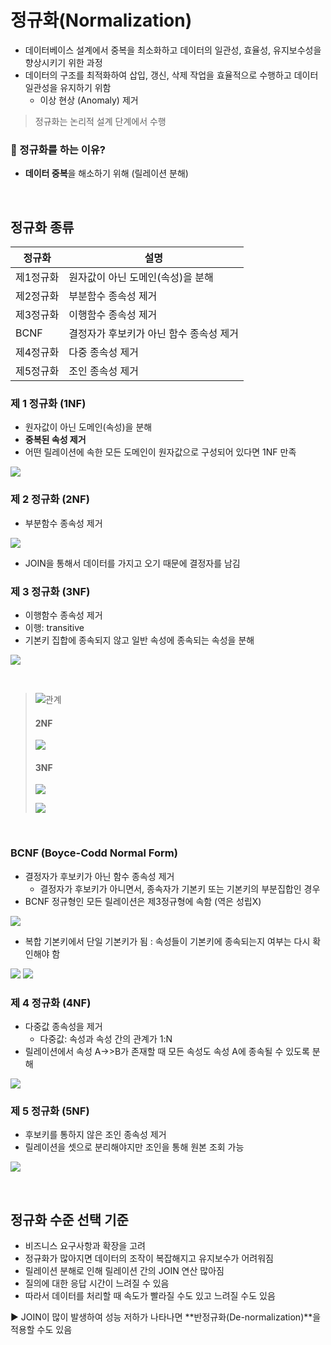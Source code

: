 # 정규화(Normalization)

- 데이터베이스 설계에서 중복을 최소화하고 데이터의 일관성, 효율성, 유지보수성을 향상시키기 위한 과정
- 데이터의 구조를 최적화하여 삽입, 갱신, 삭제 작업을 효율적으로 수행하고 데이터 일관성을 유지하기 위함
  - 이상 현상 (Anomaly) 제거

> 정규화는 논리적 설계 단계에서 수행

### 🤔 정규화를 하는 이유?

- **데이터 중복**을 해소하기 위해 (릴레이션 분해)

<br>

## 정규화 종류

| 정규화    | 설명                                    |
| --------- | --------------------------------------- |
| 제1정규화 | 원자값이 아닌 도메인(속성)을 분해       |
| 제2정규화 | 부분함수 종속성 제거                    |
| 제3정규화 | 이행함수 종속성 제거                    |
| BCNF      | 결정자가 후보키가 아닌 함수 종속성 제거 |
| 제4정규화 | 다중 종속성 제거                        |
| 제5정규화 | 조인 종속성 제거                        |

### 제 1 정규화 (1NF)

- 원자값이 아닌 도메인(속성)을 분해
- **중복된 속성 제거**
- 어떤 릴레이션에 속한 모든 도메인이 원자값으로 구성되어 있다면 1NF 만족

![](/Database/images/normal.jpg)

### 제 2 정규화 (2NF)

- 부분함수 종속성 제거

![](/Database/images/normal2.jpg)

- JOIN을 통해서 데이터를 가지고 오기 때문에 결정자를 남김

### 제 3 정규화 (3NF)

- 이행함수 종속성 제거
- 이행: transitive
- 기본키 집합에 종속되지 않고 일반 속성에 종속되는 속성을 분해

![](/Database/images/normal3.jpg)

<br>

> ![관계](/Database/images/normal5.jpg)
>
> #### 2NF
>
> ![](/Database/images/normal6.jpg)
>
> #### 3NF
>
> ![](/Database/images/normal7.jpg)
>
> ![](/Database/images/normal8.jpg)

<br>

### BCNF (Boyce-Codd Normal Form)

- 결정자가 후보키가 아닌 함수 종속성 제거
  - 결정자가 후보키가 아니면서, 종속자가 기본키 또는 기본키의 부분집합인 경우
- BCNF 정규형인 모든 릴레이션은 제3정규형에 속함 (역은 성립X)

![](/Database/images/normal4.jpg)

- 복합 기본키에서 단일 기본키가 됨 : 속성들이 기본키에 종속되는지 여부는 다시 확인해야 함

![](/Database/images/normal9.jpg)
![](/Database/images/normal10.jpg)

### 제 4 정규화 (4NF)

- 다중값 종속성을 제거
  - 다중값: 속성과 속성 간의 관계가 1:N
- 릴레이션에서 속성 A->>B가 존재할 때 모든 속성도 속성 A에 종속될 수 있도록 분해

![](/Database/images/normal11.jpg)

### 제 5 정규화 (5NF)

- 후보키를 통하지 않은 조인 종속성 제거
- 릴레이션을 셋으로 분리해야지만 조인을 통해 원본 조회 가능

![](/Database/images/normal12.jpg)

<br>

## 정규화 수준 선택 기준

- 비즈니스 요구사항과 확장을 고려
- 정규화가 많아지면 데이터의 조작이 복잡해지고 유지보수가 어려워짐
- 릴레이션 분해로 인해 릴레이션 간의 JOIN 연산 많아짐
- 질의에 대한 응답 시간이 느려질 수 있음
- 따라서 데이터를 처리할 때 속도가 빨라질 수도 있고 느려질 수도 있음

▶ JOIN이 많이 발생하여 성능 저하가 나타나면 **반정규화(De-normalization)**을 적용할 수도 있음
